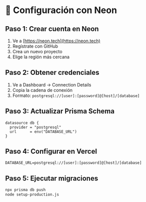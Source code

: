 # 🐘 Configuración con Neon

## Paso 1: Crear cuenta en Neon
1. Ve a [https://neon.tech](https://neon.tech)
2. Regístrate con GitHub
3. Crea un nuevo proyecto
4. Elige la región más cercana

## Paso 2: Obtener credenciales
1. Ve a Dashboard → Connection Details
2. Copia la cadena de conexión
3. Formato: `postgresql://[user]:[password]@[host]/[database]`

## Paso 3: Actualizar Prisma Schema
```prisma
datasource db {
  provider = "postgresql"
  url      = env("DATABASE_URL")
}
```

## Paso 4: Configurar en Vercel
```
DATABASE_URL=postgresql://[user]:[password]@[host]/[database]
```

## Paso 5: Ejecutar migraciones
```bash
npx prisma db push
node setup-production.js
```

